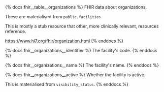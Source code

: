 {% docs fhir__table__organizations %}
FHIR data about organizations.

These are materialised from `public.facilities`.

This is mostly a stub resource that other, more clinically relevant, resources reference.

<https://www.hl7.org/fhir/organization.html>
{% enddocs %}

{% docs fhir__organizations__identifier %}
The facility's code.
{% enddocs %}

{% docs fhir__organizations__name %}
The facility's name.
{% enddocs %}

{% docs fhir__organizations__active %}
Whether the facility is active.

This is materialised from `visibility_status`.
{% enddocs %}
